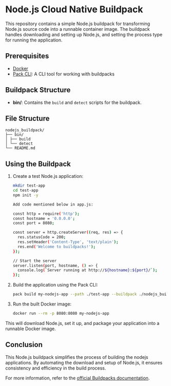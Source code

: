 # Node.js Cloud Native Buildpack

This repository contains a simple Node.js buildpack for transforming Node.js source code into a runnable container image. The buildpack handles downloading and setting up Node.js, and setting the process type for running the application.

## Prerequisites

- [Docker](https://docs.docker.com/get-docker/)
- [Pack CLI](https://buildpacks.io/docs/tools/pack/): A CLI tool for working with buildpacks

## Buildpack Structure

- **bin/**: Contains the `build` and `detect` scripts for the buildpack.

## File Structure
```
nodejs_buildpack/
├── bin/
│ ├── build
│ └── detect
└── README.md
```

## Using the Buildpack

1. Create a test Node.js application:

    ```sh
    mkdir test-app
    cd test-app
    npm init -y

    Add code mentioned below in app.js:

    const http = require('http');
    const hostname = '0.0.0.0';
    const port = 8080;
    
    const server = http.createServer((req, res) => {
      res.statusCode = 200;
      res.setHeader('Content-Type', 'text/plain');
      res.end('Welcome to buildpacks!');
    });
    
    // Start the server
    server.listen(port, hostname, () => {
      console.log(`Server running at http://${hostname}:${port}/`);
    });
    ```

2. Build the application using the Pack CLI:

    ```sh
    pack build my-nodejs-app --path ./test-app --buildpack ./nodejs_buildpack
    ```

3. Run the built Docker image:

    ```sh
    docker run --rm -p 8080:8080 my-nodejs-app
    ```

This will download Node.js, set it up, and package your application into a runnable Docker image.

## Conclusion

This Node.js buildpack simplifies the process of building the nodejs applications. By automating the download and setup of Node.js, it ensures consistency and efficiency in the build process.

For more information, refer to the [official Buildpacks documentation](https://buildpacks.io/docs/).
